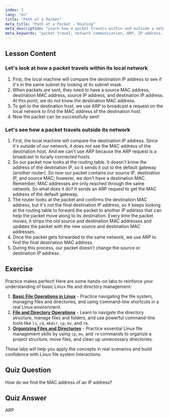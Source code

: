 ```yaml
---
index: 3
lang: "en"
title: "Path of a Packet"
meta_title: "Path of a Packet - Routing"
meta_description: "Learn how a packet travels within and outside a network. Understand IP, MAC, ARP, and routing tables for network communication. Start your Linux networking journey!"
meta_keywords: "packet travel, network communication, ARP, IP address, MAC address, routing table, Linux networking, beginner guide"
---
```


## Lesson Content

### Let's look at how a packet travels within its local network

1. First, the local machine will compare the destination IP address to see if it's in the same subnet by looking at its subnet mask.
2. When packets are sent, they need to have a source MAC address, destination MAC address, source IP address, and destination IP address. At this point, we do not know the destination MAC address.
3. To get to the destination host, we use ARP to broadcast a request on the local network to find the MAC address of the destination host.
4. Now the packet can be successfully sent!

### Let's see how a packet travels outside its network

1. First, the local machine will compare the destination IP address. Since it's outside of our network, it does not see the MAC address of the destination host. And we can't use ARP because the ARP request is a broadcast to locally connected hosts.
2. So our packet now looks at the routing table. It doesn't know the address of the destination IP, so it sends it out to the default gateway (another router). So now our packet contains our source IP, destination IP, and source MAC; however, we don't have a destination MAC. Remember, MAC addresses are only reached through the same network. So what does it do? It sends an ARP request to get the MAC address of the default gateway.
3. The router looks at the packet and confirms the destination MAC address, but it's not the final destination IP address, so it keeps looking at the routing table to forward the packet to another IP address that can help the packet move along to its destination. Every time the packet moves, it strips the old source and destination MAC addresses and updates the packet with the new source and destination MAC addresses.
4. Once the packet gets forwarded to the same network, we use ARP to find the final destination MAC address.
5. During this process, our packet doesn't change the source or destination IP address.

## Exercise

Practice makes perfect! Here are some hands-on labs to reinforce your understanding of basic Linux file and directory management:

1. **[Basic File Operations in Linux](https://labex.io/labs/linux-basic-file-operations-in-linux-18001)** - Practice navigating the file system, managing files and directories, and using command-line shortcuts in a real Linux environment.
2. **[File and Directory Operations](https://labex.io/labs/linux-file-and-directory-operations-17997)** - Learn to navigate the directory structure, manage files and folders, and use powerful command-line tools like `ls`, `cd`, `mkdir`, `cp`, `mv`, and `rm`.
3. **[Organizing Files and Directories](https://labex.io/labs/linux-organizing-files-and-directories-387877)** - Practice essential Linux file management skills by using `cp`, `mv`, and `rm` commands to organize a project structure, move files, and clean up unnecessary directories.

These labs will help you apply the concepts in real scenarios and build confidence with Linux file system interactions.

## Quiz Question

How do we find the MAC address of an IP address?

## Quiz Answer

ARP
